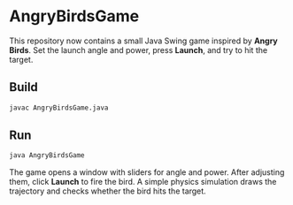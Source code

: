 # AngryBirdsGame

This repository now contains a small Java Swing game inspired by **Angry Birds**. Set the launch angle and power, press **Launch**, and try to hit the target.

## Build

```bash
javac AngryBirdsGame.java
```

## Run

```bash
java AngryBirdsGame
```

The game opens a window with sliders for angle and power. After adjusting them, click **Launch** to fire the bird. A simple physics simulation draws the trajectory and checks whether the bird hits the target.
